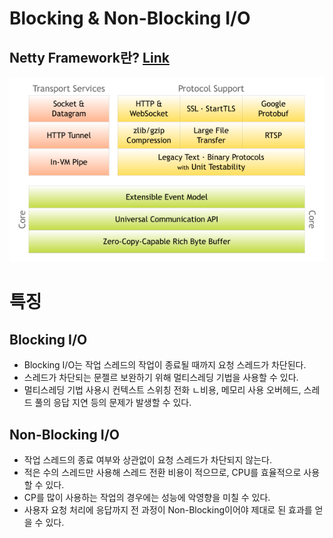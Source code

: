 # Blocking & Non-Blocking I/O

## Netty Framework란? [Link](https://netty.io/)

![](./netty.png)


# 특징
## Blocking I/O
 - Blocking I/O는 작업 스레드의 작업이 종료될 때까지 요청 스레드가 차단된다.
 - 스레드가 차단되는 문젤르 보완하기 위해 멀티스레딩 기법을 사용할 수 있다.
 - 멀티스레딩 기법 사용시 컨텍스트 스위칭 전화 ㄴ비용, 메모리 사용 오버헤드, 스레드 풀의 응답 지연 등의 문제가 발생할 수 있다.

## Non-Blocking I/O
 - 작업 스레드의 종료 여부와 상관없이 요청 스레드가 차단되지 않는다.
 - 적은 수의 스레드만 사용해 스레드 전환 비용이 적으므로, CPU를 효율적으로 사용할 수 있다.
 - CP를 많이 사용하는 작업의 경우에는 성능에 악영향을 미칠 수 있다.
 - 사용자 요청 처리에 응답까지 전 과정이 Non-Blocking이어야 제대로 된 효과를 얻을 수 있다.



